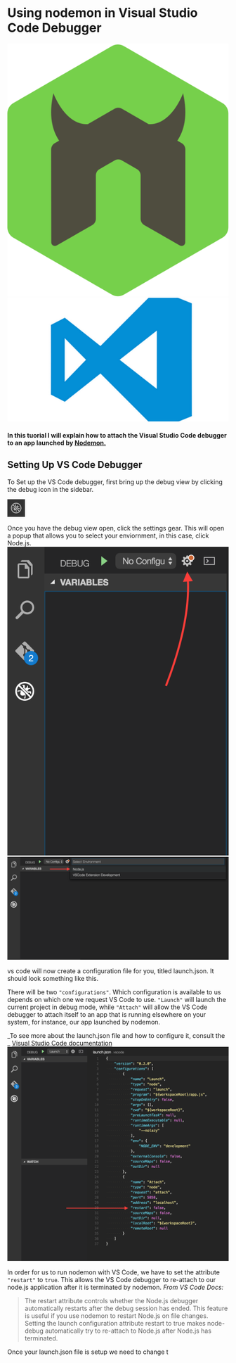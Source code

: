# Using nodemon in Visual Studio Code Debugger
<img src="nodemon.svg">
<img src="VSCode.png">

#### In this tuorial I will explain how to attach the Visual Studio Code debugger to an app launched by [Nodemon.](https://github.com/remy/nodemon)

## Setting Up VS Code Debugger
To Set up the VS Code debugger, first bring up the debug view by clicking the debug icon in the sidebar.

![](debugging_debugicon.png)

Once you have the debug view open, click the settings gear. This will open a popup that allows you to select your enviornment, in this case, click Node.js. 
![](1.png)
![](2.png)

vs code will now  create a configuration file for you, titled launch.json. It should look something like this.

There will be two `"configurations"`. Which configuration is available to us depends on which one we request VS Code to use. `"Launch"` will launch the current project 
in debug mode, while `"Attach"` will allow the VS Code debugger to attach itself to an app that is running elsewhere on your system, for instance, our app launched by nodemon.

_To see more about the launch.json file and how to configure it, consult the _ [Visual Studio Code documentation](https://code.visualstudio.com/Docs/editor/debugging)
![](4.png)

In order for us to run nodemon with VS Code, we have to set the attribute `"restart"` to `true`. This allows the VS Code debugger to re-attach to our node.js application after it is 
terminated by nodemon. _From VS Code Docs:_
> The restart attribute controls whether the Node.js debugger automatically restarts after the debug session has ended. This feature is useful if you use nodemon to restart Node.js on file changes. Setting the launch configuration attribute restart to true makes node-debug automatically try to re-attach to Node.js after Node.js has terminated.

Once your launch.json file is setup we need to change t